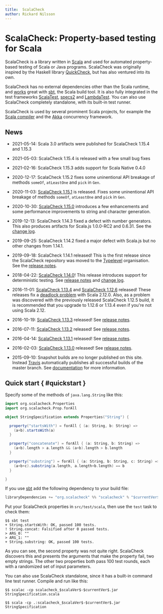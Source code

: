 ```yaml
---
title:  ScalaCheck
author: Rickard Nilsson
---
```


# ScalaCheck: Property-based testing for Scala

ScalaCheck is a library written in [Scala](https://www.scala-lang.org/) and
used for automated property-based testing of Scala or Java programs.
ScalaCheck was originally inspired by the Haskell library
[QuickCheck](https://hackage.haskell.org/package/QuickCheck), but has also
ventured into its own.

ScalaCheck has no external dependencies other than the Scala runtime, and
[works](/download.html#sbt) great with [sbt](https://www.scala-sbt.org/), the
Scala build tool. It is also fully integrated in the test frameworks
[ScalaTest](https://www.scalatest.org/),
[specs2](https://etorreborre.github.io/specs2/) and
[LambdaTest](https://github.com/47deg/LambdaTest). You can also use ScalaCheck
completely standalone, with its built-in test runner.

ScalaCheck is used by several prominent Scala projects, for example the [Scala
compiler](https://www.scala-lang.org/) and the [Akka](https://akka.io/)
concurrency framework.

## News

 * 2021-05-14: Scala 3.0 artifacts were published for ScalaCheck 1.15.4
   and 1.15.3
 
 * 2021-05-03: ScalaCheck 1.15.4 is released with a few small bug fixes
 
 * 2021-02-16: ScalaCheck 1.15.3 adds support for Scala Native 0.4.0
 
 * 2020-12-17: ScalaCheck 1.15.2 fixes some uninentional API breakage of
   methods `someOf`, `atLeastOne` and `pick` in `Gen`.
 
 * 2020-11-03: [ScalaCheck 1.15.1](\$repoUrl\$/tree/1.15.1/CHANGELOG.markdown)
   is released. Fixes some uninentional API breakage of methods `someOf`,
   `atLeastOne` and `pick` in `Gen`.
 
 * 2020-10-30: [ScalaCheck 1.15.0](\$repoUrl\$/tree/1.15.0/CHANGELOG.markdown)
   introduces a few enhancements and some performance improvements to string
   and character generation.
 
 * 2019-12-13: ScalaCheck 1.14.3 fixed a defect with number generators. This
   also produces artifacts for Scala.js 1.0.0-RC2 and 0.6.31. See the
   [change log](\$repoUrl\$/tree/1.14.3/CHANGELOG.markdown).
 
 * 2019-09-25: ScalaCheck 1.14.2 fixed a major defect with Scala.js but no
   other changes from 1.14.1.

 * 2019-09-18: ScalaCheck 1.14.1 released! This is the first release since the
   ScalaCheck repository was moved to the [Typelevel](https://typelevel.org/)
   organisation. See the [release notes](\$repoUrl\$/releases/tag/1.14.1).

 * 2018-04-22: [ScalaCheck 1.14.0](/download/1.14.0.html)! This release
   introduces support for deterministic testing. See
   [release notes](\$repoUrl\$/tree/1.14.0/RELEASE.markdown) and
   [change log](\$repoUrl\$/tree/1.14.0/CHANGELOG.markdown).

 * 2016-11-01: [ScalaCheck 1.13.4](/download/1.13.4.html) and
   [ScalaCheck 1.12.6](/download/1.12.6.html) released! These releases
   fix a [deadlock problem](https://github.com/rickynils/scalacheck/issues/290)
   with Scala 2.12.0. Also, as a problem was discovered with the
   previously released ScalaCheck 1.12.5 build, it is recommended that you
   upgrade to 1.12.6 or 1.13.4 even if you're not using Scala 2.12.

 * 2016-10-19: [ScalaCheck 1.13.3](/download/1.13.3.html) released! See
   [release notes](\$repoUrl\$/tree/1.13.3/RELEASE).

 * 2016-07-11: [ScalaCheck 1.13.2](/download/1.13.2.html) released! See
   [release notes](\$repoUrl\$/tree/1.13.2/RELEASE).

 * 2016-04-14: [ScalaCheck 1.13.1](/download/1.13.1.html) released! See
   [release notes](\$repoUrl\$/tree/1.13.1/RELEASE).

 * 2016-02-03: [ScalaCheck 1.13.0](/download/1.13.0.html) released! See
   [release notes](\$repoUrl\$/tree/1.13.0/RELEASE).

 * 2015-09-10: Snapshot builds are no longer published on this site.
   Instead [Travis](https://travis-ci.org/rickynils/scalacheck)
   automatically publishes all successful builds of the master branch.
   See [documentation](/download.html#snapshot) for more information.

## Quick start { #quickstart }

Specify some of the methods of `java.lang.String` like this:

```scala
import org.scalacheck.Properties
import org.scalacheck.Prop.forAll

object StringSpecification extends Properties("String") {

  property("startsWith") = forAll { (a: String, b: String) =>
    (a+b).startsWith(a)
  }

  property("concatenate") = forAll { (a: String, b: String) =>
    (a+b).length > a.length && (a+b).length > b.length
  }

  property("substring") = forAll { (a: String, b: String, c: String) =>
    (a+b+c).substring(a.length, a.length+b.length) == b
  }

}
```

If you use [sbt](https://www.scala-sbt.org/) add the following dependency to
your build file:

```scala
libraryDependencies += "org.scalacheck" %% "scalacheck" % "$currentVer$" % "test"
```

Put your ScalaCheck properties in `src/test/scala`, then use the `test` task to
check them:

```
$$ sbt test
+ String.startsWith: OK, passed 100 tests.
! String.concat: Falsified after 0 passed tests.
> ARG_0: ""
> ARG_1: ""
+ String.substring: OK, passed 100 tests.
```

As you can see, the second property was not quite right. ScalaCheck discovers
this and presents the arguments that make the property fail, two empty strings.
The other two properties both pass 100 test rounds, each with a randomized set
of input parameters.

You can also use ScalaCheck standalone, since it has a built-in command line
test runner. Compile and run like this:

```
$$ scalac -cp scalacheck_$scalaVer$-$currentVer$.jar StringSpecification.scala

$$ scala -cp .:scalacheck_$scalaVer$-$currentVer$.jar StringSpecification
```
